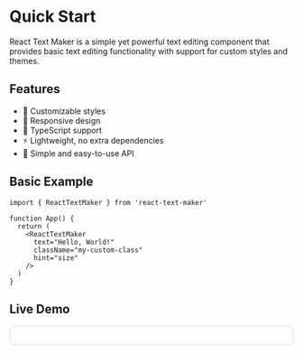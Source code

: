 # Quick Start

React Text Maker is a simple yet powerful text editing component that provides basic text editing functionality with support for custom styles and themes.

## Features

- 🎨 Customizable styles
- 📱 Responsive design
- 🔧 TypeScript support
- ⚡️ Lightweight, no extra dependencies
- 🎯 Simple and easy-to-use API

## Basic Example

```tsx
import { ReactTextMaker } from 'react-text-maker'

function App() {
  return (
    <ReactTextMaker
      text="Hello, World!"
      className="my-custom-class"
      hint="size"
    />
  )
}
```

## Live Demo

<script setup>
import { ReactTextMaker } from '../../src/ReactTextMaker'
</script>

<div class="demo">
  <ReactTextMaker
    text="Try typing some text here..."
    className="demo-text-maker"
    hint="size"
  />
</div>

<style>
.demo {
  padding: 1rem;
  border: 1px solid #ddd;
  border-radius: 8px;
  margin: 1rem 0;
}

.demo-text-maker {
  width: 100%;
}
</style>